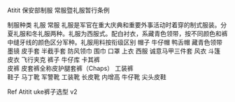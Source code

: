 Atitit 保安部制服 常服暨礼服暂行条例

制服种类  礼服 常服
礼服是军官在重大庆典和重要外事活动时着穿的制式服装。分夏礼服和冬礼服两种。礼服为西服式。配白衬衣，系藏青色领带，按不同颜色和裤中缝牙线的颜色区分军种。礼服用料按衔级区别
帽子
牛仔帽 鸭舌帽
藏青色领带  墨镜
皮手套 半截手套
防风领巾 围巾
口罩
上衣
西服 诚意马甲三件套
风衣 斗篷
皮衣 飞行夹克
裤子
牛仔库 卡其裤  
皮裤  皮套裤全称皮护腿套裤（Chaps）
工装裤  
鞋子
马丁靴 军警靴  工装靴
长皮靴  内增高
牛仔靴  尖头皮鞋 


Ref
Atitit uke裤子选型 v2 

